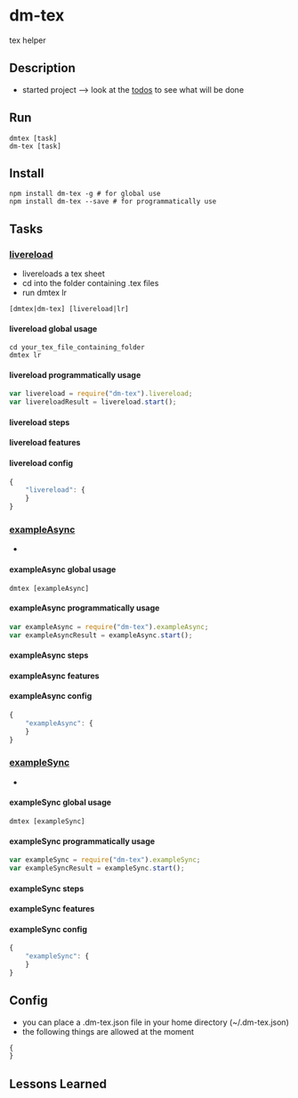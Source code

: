 # dm-tex
tex helper

## Description
* started project --> look at the [todos](todo.md) to see what will be done

## Run
```
dmtex [task]
dm-tex [task]
```

## Install

```
npm install dm-tex -g # for global use
npm install dm-tex --save # for programmatically use
```

## Tasks

### [livereload](tasks/livereload/index.js)
* livereloads a tex sheet
* cd into the folder containing .tex files
* run dmtex lr
```
[dmtex|dm-tex] [livereload|lr]
```

#### livereload global usage
```
cd your_tex_file_containing_folder
dmtex lr
```

#### livereload programmatically usage
```javascript
var livereload = require("dm-tex").livereload;
var livereloadResult = livereload.start();
```

#### livereload steps

#### livereload features

#### livereload config
```javascript
{
    "livereload": {
    }
}
```

### [exampleAsync](tasks/exampleAsync/index.js)
* 

#### exampleAsync global usage
```
dmtex [exampleAsync]
```

#### exampleAsync programmatically usage
```javascript
var exampleAsync = require("dm-tex").exampleAsync;
var exampleAsyncResult = exampleAsync.start();
```

#### exampleAsync steps

#### exampleAsync features

#### exampleAsync config
```javascript
{
    "exampleAsync": {
    }
}
```

### [exampleSync](tasks/exampleSync/index.js)
* 

#### exampleSync global usage
```
dmtex [exampleSync]
```

#### exampleSync programmatically usage
```javascript
var exampleSync = require("dm-tex").exampleSync;
var exampleSyncResult = exampleSync.start();
```

#### exampleSync steps

#### exampleSync features

#### exampleSync config
```javascript
{
    "exampleSync": {
    }
}
```

## Config
* you can place a .dm-tex.json file in your home directory (~/.dm-tex.json)
* the following things are allowed at the moment
```javascript
{
}
```

## Lessons Learned
